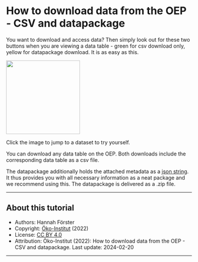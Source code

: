 # How to download data from the OEP - CSV and datapackage

You want to download and access data?  Then simply  look out for these two buttons when you are viewing a data table - green for csv download only, yellow for datapackage download. It is as easy as this.

<a href="https://openenergy-platform.org/dataedit/view/scenario/eu_leg_data_2016_eea" target="blank"><img src="https://openenergy-platform.org/media/image/2022/02/grafik_QD5yqnf.png" width="200px"></a>
<i class="fa fa-hand-pointer text-muted mx-1"> </i>

Click the image to jump to a dataset to try yourself.

You can download any data table on the OEP. Both downloads include the corresponding data table as a csv file. 

The datapackage additionally holds the attached metadata as a [json string](https://www.w3schools.com/js/js_json_syntax.asp). It thus provides you with all necessary information as a neat package and we recommend using this. The datapackage is delivered as a .zip file.

---

## About this tutorial

- Authors: Hannah Förster 
- Copyright: [Öko-Institut](https://www.oeko.de) (2022)
- License: [CC BY 4.0](https://creativecommons.org/licenses/by/4.0/deed.en)
- Attribution: Öko-Institut (2022): How to download data from the OEP - CSV and datapackage. Last update: 2024-02-20

---
